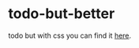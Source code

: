 # todo-but-better
todo but with css you can find it [here](https://rohit-mitra.github.io/todo-but-better/).
